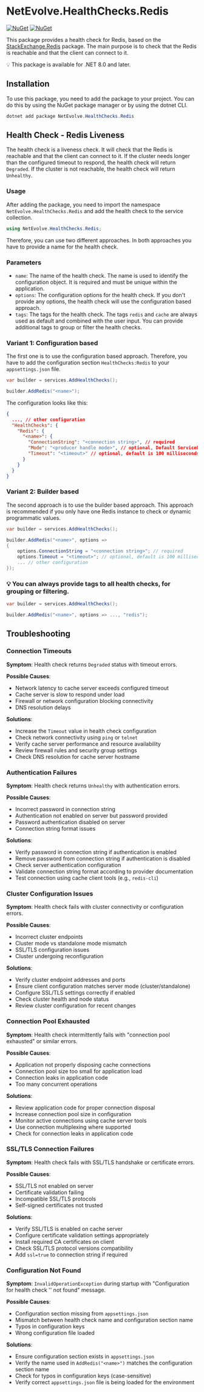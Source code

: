 # NetEvolve.HealthChecks.Redis

[![NuGet](https://img.shields.io/nuget/v/NetEvolve.HealthChecks.Redis?logo=nuget)](https://www.nuget.org/packages/NetEvolve.HealthChecks.Redis/)
[![NuGet](https://img.shields.io/nuget/dt/NetEvolve.HealthChecks.Redis?logo=nuget)](https://www.nuget.org/packages/NetEvolve.HealthChecks.Redis/)

This package provides a health check for Redis, based on the [StackExchange.Redis](https://www.nuget.org/packages/StackExchange.Redis/) package.
The main purpose is to check that the Redis is reachable and that the client can connect to it.

:bulb: This package is available for .NET 8.0 and later.

## Installation
To use this package, you need to add the package to your project. You can do this by using the NuGet package manager or by using the dotnet CLI.
```powershell
dotnet add package NetEvolve.HealthChecks.Redis
```

## Health Check - Redis Liveness
The health check is a liveness check. It will check that the Redis is reachable and that the client can connect to it.
If the cluster needs longer than the configured timeout to respond, the health check will return `Degraded`.
If the cluster is not reachable, the health check will return `Unhealthy`.

### Usage
After adding the package, you need to import the namespace `NetEvolve.HealthChecks.Redis` and add the health check to the service collection.
```csharp
using NetEvolve.HealthChecks.Redis;
```
Therefore, you can use two different approaches. In both approaches you have to provide a name for the health check.

### Parameters
- `name`: The name of the health check. The name is used to identify the configuration object. It is required and must be unique within the application.
- `options`: The configuration options for the health check. If you don't provide any options, the health check will use the configuration based approach.
- `tags`: The tags for the health check. The tags `redis` and `cache` are always used as default and combined with the user input. You can provide additional tags to group or filter the health checks.

### Variant 1: Configuration based
The first one is to use the configuration based approach. Therefore, you have to add the configuration section `HealthChecks:Redis` to your `appsettings.json` file.
```csharp
var builder = services.AddHealthChecks();

builder.AddRedis("<name>");
```

The configuration looks like this:
```json
{
  ..., // other configuration
  "HealthChecks": {
    "Redis": {
      "<name>": {
        "ConnectionString": "<connection string>", // required
        "Mode": "<producer handle mode>", // optional, Default ServiceProvider
        "Timeout": "<timeout>" // optional, default is 100 milliseconds
      }
    }
  }
}
```

### Variant 2: Builder based
The second approach is to use the builder based approach. This approach is recommended if you only have one Redis instance to check or dynamic programmatic values.
```csharp
var builder = services.AddHealthChecks();

builder.AddRedis("<name>", options =>
{
    options.ConnectionString = "<connection string>"; // required
    options.Timeout = "<timeout>"; // optional, default is 100 milliseconds
    ... // other configuration
});
```

### :bulb: You can always provide tags to all health checks, for grouping or filtering.

```csharp
var builder = services.AddHealthChecks();

builder.AddRedis("<name>", options => ..., "redis");
```

## Troubleshooting

### Connection Timeouts

**Symptom**: Health check returns `Degraded` status with timeout errors.

**Possible Causes**:
- Network latency to cache server exceeds configured timeout
- Cache server is slow to respond under load
- Firewall or network configuration blocking connectivity
- DNS resolution delays

**Solutions**:
- Increase the `Timeout` value in health check configuration
- Check network connectivity using `ping` or `telnet`
- Verify cache server performance and resource availability
- Review firewall rules and security group settings
- Check DNS resolution for cache server hostname

### Authentication Failures

**Symptom**: Health check returns `Unhealthy` with authentication errors.

**Possible Causes**:
- Incorrect password in connection string
- Authentication not enabled on server but password provided
- Password authentication disabled on server
- Connection string format issues

**Solutions**:
- Verify password in connection string if authentication is enabled
- Remove password from connection string if authentication is disabled
- Check server authentication configuration
- Validate connection string format according to provider documentation
- Test connection using cache client tools (e.g., `redis-cli`)

### Cluster Configuration Issues

**Symptom**: Health check fails with cluster connectivity or configuration errors.

**Possible Causes**:
- Incorrect cluster endpoints
- Cluster mode vs standalone mode mismatch
- SSL/TLS configuration issues
- Cluster undergoing reconfiguration

**Solutions**:
- Verify cluster endpoint addresses and ports
- Ensure client configuration matches server mode (cluster/standalone)
- Configure SSL/TLS settings correctly if enabled
- Check cluster health and node status
- Review cluster configuration for recent changes

### Connection Pool Exhausted

**Symptom**: Health check intermittently fails with "connection pool exhausted" or similar errors.

**Possible Causes**:
- Application not properly disposing cache connections
- Connection pool size too small for application load
- Connection leaks in application code
- Too many concurrent operations

**Solutions**:
- Review application code for proper connection disposal
- Increase connection pool size in configuration
- Monitor active connections using cache server tools
- Use connection multiplexing where supported
- Check for connection leaks in application code

### SSL/TLS Connection Failures

**Symptom**: Health check fails with SSL/TLS handshake or certificate errors.

**Possible Causes**:
- SSL/TLS not enabled on server
- Certificate validation failing
- Incompatible SSL/TLS protocols
- Self-signed certificates not trusted

**Solutions**:
- Verify SSL/TLS is enabled on cache server
- Configure certificate validation settings appropriately
- Install required CA certificates on client
- Check SSL/TLS protocol versions compatibility
- Add `ssl=true` to connection string if required

### Configuration Not Found

**Symptom**: `InvalidOperationException` during startup with "Configuration for health check '<name>' not found" message.

**Possible Causes**:
- Configuration section missing from `appsettings.json`
- Mismatch between health check name and configuration section name
- Typos in configuration keys
- Wrong configuration file loaded

**Solutions**:
- Ensure configuration section exists in `appsettings.json`
- Verify the name used in `AddRedis("<name>")` matches the configuration section name
- Check for typos in configuration keys (case-sensitive)
- Verify correct `appsettings.json` file is being loaded for the environment

